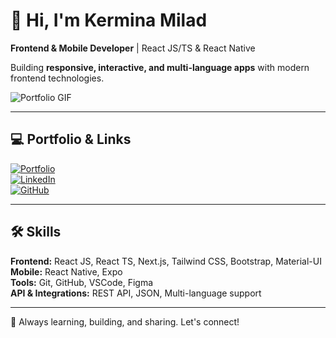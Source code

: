 # 👋 Hi, I'm Kermina Milad

**Frontend & Mobile Developer** | React JS/TS & React Native  

Building **responsive, interactive, and multi-language apps** with modern frontend technologies.  

![Portfolio GIF]([https://media.giphy.com/media/26gssIytJvy1b1THO/giphy.gif](https://sdmntprwestus3.oaiusercontent.com/files/00000000-10b8-61fd-9161-ec86867c2d04/raw?se=2025-10-06T17%3A28%3A44Z&sp=r&sv=2024-08-04&sr=b&scid=c9cf0c75-0fd3-51de-b217-cba9ff6141d7&skoid=0da8417a-a4c3-4a19-9b05-b82cee9d8868&sktid=a48cca56-e6da-484e-a814-9c849652bcb3&skt=2025-10-06T07%3A53%3A15Z&ske=2025-10-07T07%3A53%3A15Z&sks=b&skv=2024-08-04&sig=qRAmeBLC08RvQXYGBk9T%2BZPju7Zb/1NLc4Fh9lBFUBA%3D)) 

---

## 💻 Portfolio & Links

[![Portfolio](https://img.shields.io/badge/Portfolio-Visit-%23FB92C7)](https://kermina-milad.vercel.app/)  
[![LinkedIn](https://img.shields.io/badge/LinkedIn-Connect-%23FB92C7)](https://www.linkedin.com/in/kermina-milad/)  
[![GitHub](https://img.shields.io/badge/GitHub-Follow-%23FB92C7)](https://github.com/kermina-milad)  

---

## 🛠 Skills

**Frontend:** React JS, React TS, Next.js, Tailwind CSS, Bootstrap, Material-UI  
**Mobile:** React Native, Expo  
**Tools:** Git, GitHub, VSCode, Figma  
**API & Integrations:** REST API, JSON, Multi-language support  

---

🌸 Always learning, building, and sharing. Let's connect!
